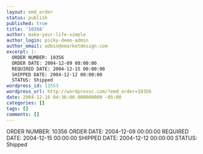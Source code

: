 ```yaml
---
layout: emd_order
status: publish
published: true
title: '10356'
author: make-your-life-simple
author_login: picky-demo-admin
author_email: admin@emarketdesign.com
excerpt: |-
  ORDER NUMBER: 10356
  ORDER DATE: 2004-12-09 00:00:00
  REQUIRED DATE: 2004-12-15 00:00:00
  SHIPPED DATE: 2004-12-12 00:00:00
  STATUS: Shipped
wordpress_id: 11553
wordpress_url: http://wordpressc.com/?emd_order=10356
date: 2004-12-16 04:36:00.000000000 -05:00
categories: []
tags: []
comments: []
---
```

ORDER NUMBER: 10356
ORDER DATE: 2004-12-09 00:00:00
REQUIRED DATE: 2004-12-15 00:00:00
SHIPPED DATE: 2004-12-12 00:00:00
STATUS: Shipped
